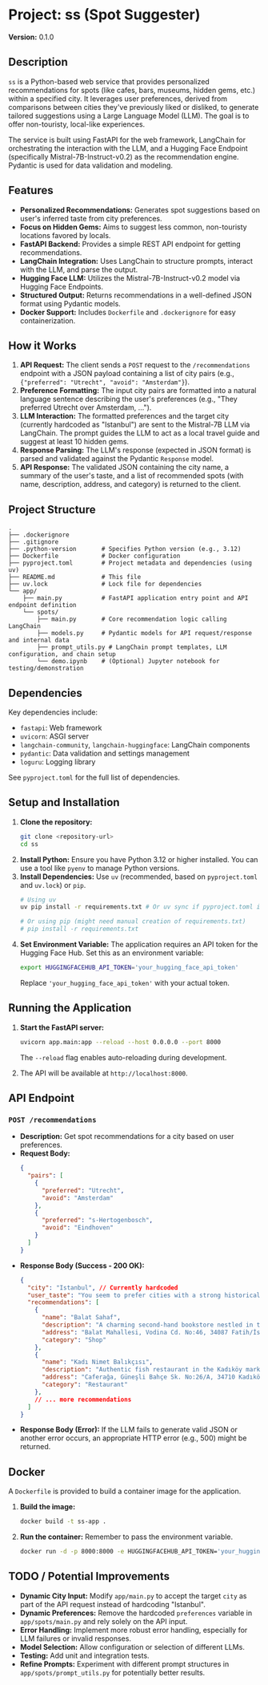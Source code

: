 # Project: ss (Spot Suggester)

**Version:** 0.1.0

## Description

`ss` is a Python-based web service that provides personalized recommendations for spots (like cafes, bars, museums, hidden gems, etc.) within a specified city. It leverages user preferences, derived from comparisons between cities they've previously liked or disliked, to generate tailored suggestions using a Large Language Model (LLM). The goal is to offer non-touristy, local-like experiences.

The service is built using FastAPI for the web framework, LangChain for orchestrating the interaction with the LLM, and a Hugging Face Endpoint (specifically Mistral-7B-Instruct-v0.2) as the recommendation engine. Pydantic is used for data validation and modeling.

## Features

*   **Personalized Recommendations:** Generates spot suggestions based on user's inferred taste from city preferences.
*   **Focus on Hidden Gems:** Aims to suggest less common, non-touristy locations favored by locals.
*   **FastAPI Backend:** Provides a simple REST API endpoint for getting recommendations.
*   **LangChain Integration:** Uses LangChain to structure prompts, interact with the LLM, and parse the output.
*   **Hugging Face LLM:** Utilizes the Mistral-7B-Instruct-v0.2 model via Hugging Face Endpoints.
*   **Structured Output:** Returns recommendations in a well-defined JSON format using Pydantic models.
*   **Docker Support:** Includes `Dockerfile` and `.dockerignore` for easy containerization.

## How it Works

1.  **API Request:** The client sends a `POST` request to the `/recommendations` endpoint with a JSON payload containing a list of city pairs (e.g., `{"preferred": "Utrecht", "avoid": "Amsterdam"}`).
2.  **Preference Formatting:** The input city pairs are formatted into a natural language sentence describing the user's preferences (e.g., "They preferred Utrecht over Amsterdam, ...").
3.  **LLM Interaction:** The formatted preferences and the target city (currently hardcoded as "Istanbul") are sent to the Mistral-7B LLM via LangChain. The prompt guides the LLM to act as a local travel guide and suggest at least 10 hidden gems.
4.  **Response Parsing:** The LLM's response (expected in JSON format) is parsed and validated against the Pydantic `Response` model.
5.  **API Response:** The validated JSON containing the city name, a summary of the user's taste, and a list of recommended spots (with name, description, address, and category) is returned to the client.

## Project Structure

```
.
├── .dockerignore
├── .gitignore
├── .python-version       # Specifies Python version (e.g., 3.12)
├── Dockerfile            # Docker configuration
├── pyproject.toml        # Project metadata and dependencies (using uv)
├── README.md             # This file
├── uv.lock               # Lock file for dependencies
└── app/
    ├── main.py           # FastAPI application entry point and API endpoint definition
    └── spots/
        ├── main.py       # Core recommendation logic calling LangChain
        ├── models.py     # Pydantic models for API request/response and internal data
        ├── prompt_utils.py # LangChain prompt templates, LLM configuration, and chain setup
        └── demo.ipynb    # (Optional) Jupyter notebook for testing/demonstration
```

## Dependencies

Key dependencies include:

*   `fastapi`: Web framework
*   `uvicorn`: ASGI server
*   `langchain-community`, `langchain-huggingface`: LangChain components
*   `pydantic`: Data validation and settings management
*   `loguru`: Logging library

See `pyproject.toml` for the full list of dependencies.

## Setup and Installation

1.  **Clone the repository:**
    ```bash
    git clone <repository-url>
    cd ss
    ```
2.  **Install Python:** Ensure you have Python 3.12 or higher installed. You can use a tool like `pyenv` to manage Python versions.
3.  **Install Dependencies:** Use `uv` (recommended, based on `pyproject.toml` and `uv.lock`) or `pip`.
    ```bash
    # Using uv
    uv pip install -r requirements.txt # Or uv sync if pyproject.toml is fully configured

    # Or using pip (might need manual creation of requirements.txt)
    # pip install -r requirements.txt
    ```
4.  **Set Environment Variable:** The application requires an API token for the Hugging Face Hub. Set this as an environment variable:
    ```bash
    export HUGGINGFACEHUB_API_TOKEN='your_hugging_face_api_token'
    ```
    Replace `'your_hugging_face_api_token'` with your actual token.

## Running the Application

1.  **Start the FastAPI server:**
    ```bash
    uvicorn app.main:app --reload --host 0.0.0.0 --port 8000
    ```
    The `--reload` flag enables auto-reloading during development.

2.  The API will be available at `http://localhost:8000`.

## API Endpoint

### `POST /recommendations`

*   **Description:** Get spot recommendations for a city based on user preferences.
*   **Request Body:**
    ```json
    {
      "pairs": [
        {
          "preferred": "Utrecht",
          "avoid": "Amsterdam"
        },
        {
          "preferred": "s-Hertogenbosch",
          "avoid": "Eindhoven"
        }
      ]
    }
    ```
*   **Response Body (Success - 200 OK):**
    ```json
    {
      "city": "Istanbul", // Currently hardcoded
      "user_taste": "You seem to prefer cities with a strong historical character and perhaps a more relaxed atmosphere compared to larger, bustling metropolises.",
      "recommendations": [
        {
          "name": "Balat Sahaf",
          "description": "A charming second-hand bookstore nestled in the colorful streets of Balat, perfect for finding unique reads.",
          "address": "Balat Mahallesi, Vodina Cd. No:46, 34087 Fatih/İstanbul",
          "category": "Shop"
        },
        {
          "name": "Kadı Nimet Balıkçısı",
          "description": "Authentic fish restaurant in the Kadıköy market, known for its fresh mezes and daily catch.",
          "address": "Caferağa, Güneşli Bahçe Sk. No:26/A, 34710 Kadıköy/İstanbul",
          "category": "Restaurant"
        },
        // ... more recommendations
      ]
    }
    ```
*   **Response Body (Error):** If the LLM fails to generate valid JSON or another error occurs, an appropriate HTTP error (e.g., 500) might be returned.

## Docker

A `Dockerfile` is provided to build a container image for the application.

1.  **Build the image:**
    ```bash
    docker build -t ss-app .
    ```
2.  **Run the container:** Remember to pass the environment variable.
    ```bash
    docker run -d -p 8000:8000 -e HUGGINGFACEHUB_API_TOKEN='your_hugging_face_api_token' --name ss-container ss-app
    ```

## TODO / Potential Improvements

*   **Dynamic City Input:** Modify `app/main.py` to accept the target `city` as part of the API request instead of hardcoding "Istanbul".
*   **Dynamic Preferences:** Remove the hardcoded `preferences` variable in `app/spots/main.py` and rely solely on the API input.
*   **Error Handling:** Implement more robust error handling, especially for LLM failures or invalid responses.
*   **Model Selection:** Allow configuration or selection of different LLMs.
*   **Testing:** Add unit and integration tests.
*   **Refine Prompts:** Experiment with different prompt structures in `app/spots/prompt_utils.py` for potentially better results.
